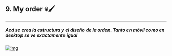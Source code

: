 ## 9. My order 💀🖌️

------------

##### Acá se crea la estructura y el diseño de la orden. Tanto en móvil como en desktop se ve exactamente igual


[![img](https://i.ibb.co/1LWh4Vn/mobile.jpg "img")](https://i.ibb.co/1LWh4Vn/mobile.jpg "img")
